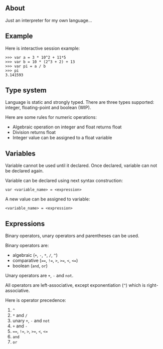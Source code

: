 ## About

Just an interpreter for my own language...


## Example

Here is interactive session example:

    >>> var a = 3 * 10^2 + 11*5
    >>> var b = 10 * (2^3 + 2) + 13
    >>> var pi = a / b
    >>> pi
    3.141593


## Type system

Language is static and strongly typed.
There are three types supported: integer, floating-point and boolean (WIP).

Here are some rules for numeric operations:
- Algebraic operation on integer and float returns float
- Division returns float
- Integer value can be assigned to a float variable


## Variables

Variable cannot be used until it declared.
Once declared, variable can not be declared again.

Variable can be declared using next syntax construction:

    var <variable_name> = <expression>

A new value can be assigned to variable:

    <variable_name> = <expression>


## Expressions

Binary operators, unary operators and parentheses can be used.

Binary operators are:
- algebraic (`+`, `-`, `*`, `/`, `^`)
- comparative (`==`, `!=`, `>`, `>=`, `<`, `<=`)
- boolean (`and`, `or`)

Unary operators are `+`, `-` and `not`.

All operators are left-associative, except exponentiation (`^`) which is right-associative.

Here is operator precedence:

1. `^`
2. `*` and `/`
3. unary `+`, `-` and `not`
4. `+` and `-`
5. `==`, `!=`, `>`, `>=`, `<`, `<=`
6. `and`
7. `or`
